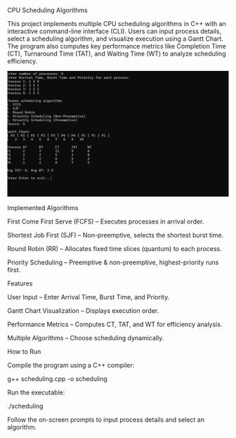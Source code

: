 CPU Scheduling Algorithms

This project implements multiple CPU scheduling algorithms in C++ with an interactive command-line interface (CLI). Users can input process details, select a scheduling algorithm, and visualize execution using a Gantt Chart. The program also computes key performance metrics like Completion Time (CT), Turnaround Time (TAT), and Waiting Time (WT) to analyze scheduling efficiency.

![Alt Text](img.png)


Implemented Algorithms

First Come First Serve (FCFS) – Executes processes in arrival order.

Shortest Job First (SJF) – Non-preemptive, selects the shortest burst time.

Round Robin (RR) – Allocates fixed time slices (quantum) to each process.

Priority Scheduling – Preemptive & non-preemptive, highest-priority runs first.

Features

User Input – Enter Arrival Time, Burst Time, and Priority.

Gantt Chart Visualization – Displays execution order.

Performance Metrics – Computes CT, TAT, and WT for efficiency analysis.

Multiple Algorithms – Choose scheduling dynamically.

How to Run

Compile the program using a C++ compiler:

g++ scheduling.cpp -o scheduling

Run the executable:

./scheduling

Follow the on-screen prompts to input process details and select an algorithm.
